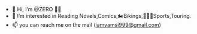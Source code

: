 - 👋 Hi, I’m @ZERO ✌🏻
- 👀 I’m interested in Reading Novels,Comics,🏍Bikings,🏀⛹🏻Sports,Touring.
- 📫 you can reach me on the mail (iamvamsi999@gmail.com)

<!---
UsernameZERO/UsernameZERO is a ✨ special ✨ repository because its `README.md` (this file) appears on your GitHub profile.
You can click the Preview link to take a look at your changes.
--->
